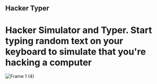 ## Hacker Typer

# Hacker Simulator and Typer. Start typing random text on your keyboard to simulate that you're hacking a computer


![Frame 1 (4)](https://user-images.githubusercontent.com/100515756/190512606-7c90cce2-c5a4-4ba3-93a5-785417aeed19.png)
